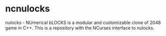 ncnulocks
=========

nulocks - NUmerical bLOCKS is a modular and customizable clone of 2048 game in C++. This is a repository with the NCurses interface to nulocks.
